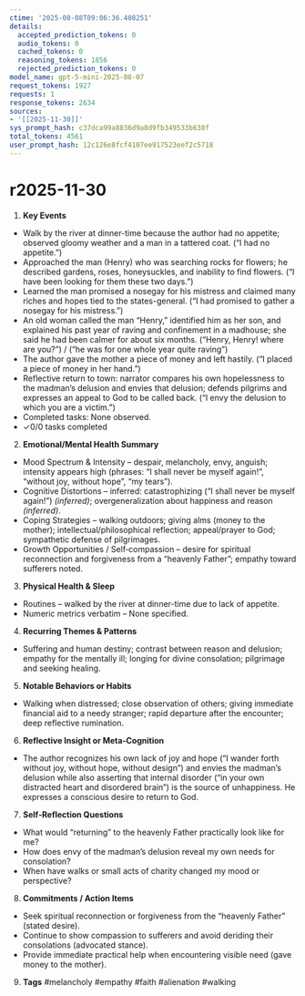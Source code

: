 ```yaml
---
ctime: '2025-08-08T09:06:36.408251'
details:
  accepted_prediction_tokens: 0
  audio_tokens: 0
  cached_tokens: 0
  reasoning_tokens: 1856
  rejected_prediction_tokens: 0
model_name: gpt-5-mini-2025-08-07
request_tokens: 1927
requests: 1
response_tokens: 2634
sources:
- '[[2025-11-30]]'
sys_prompt_hash: c37dca99a8836d9a8d9fb349533b638f
total_tokens: 4561
user_prompt_hash: 12c126e8fcf4107ee917523eef2c5718
---
```

# r2025-11-30

1. **Key Events**
- Walk by the river at dinner-time because the author had no appetite; observed gloomy weather and a man in a tattered coat. (“I had no appetite.”)
- Approached the man (Henry) who was searching rocks for flowers; he described gardens, roses, honeysuckles, and inability to find flowers. (“I have been looking for them these two days.”)
- Learned the man promised a nosegay for his mistress and claimed many riches and hopes tied to the states-general. (“I had promised to gather a nosegay for his mistress.”)
- An old woman called the man “Henry,” identified him as her son, and explained his past year of raving and confinement in a madhouse; she said he had been calmer for about six months. (“Henry, Henry! where are you?”) / (“he was for one whole year quite raving”)
- The author gave the mother a piece of money and left hastily. (“I placed a piece of money in her hand.”)
- Reflective return to town: narrator compares his own hopelessness to the madman’s delusion and envies that delusion; defends pilgrims and expresses an appeal to God to be called back. (“I envy the delusion to which you are a victim.”)
- Completed tasks: None observed.
- ✓0/0 tasks completed

2. **Emotional/Mental Health Summary**
- Mood Spectrum & Intensity – despair, melancholy, envy, anguish; intensity appears high (phrases: “I shall never be myself again!”, “without joy, without hope”, “my tears”).
- Cognitive Distortions – inferred: catastrophizing (“I shall never be myself again!”) *(inferred)*; overgeneralization about happiness and reason *(inferred)*.
- Coping Strategies – walking outdoors; giving alms (money to the mother); intellectual/philosophical reflection; appeal/prayer to God; sympathetic defense of pilgrimages.
- Growth Opportunities / Self‑compassion – desire for spiritual reconnection and forgiveness from a “heavenly Father”; empathy toward sufferers noted.

3. **Physical Health & Sleep**
- Routines – walked by the river at dinner-time due to lack of appetite.
- Numeric metrics verbatim – None specified.

4. **Recurring Themes & Patterns**
- Suffering and human destiny; contrast between reason and delusion; empathy for the mentally ill; longing for divine consolation; pilgrimage and seeking healing.

5. **Notable Behaviors or Habits**
- Walking when distressed; close observation of others; giving immediate financial aid to a needy stranger; rapid departure after the encounter; deep reflective rumination.

6. **Reflective Insight or Meta‑Cognition**
- The author recognizes his own lack of joy and hope (“I wander forth without joy, without hope, without design”) and envies the madman’s delusion while also asserting that internal disorder (“in your own distracted heart and disordered brain”) is the source of unhappiness. He expresses a conscious desire to return to God.

7. **Self‑Reflection Questions**
- What would “returning” to the heavenly Father practically look like for me?
- How does envy of the madman’s delusion reveal my own needs for consolation?
- When have walks or small acts of charity changed my mood or perspective?

8. **Commitments / Action Items**
- Seek spiritual reconnection or forgiveness from the “heavenly Father” (stated desire).
- Continue to show compassion to sufferers and avoid deriding their consolations (advocated stance).
- Provide immediate practical help when encountering visible need (gave money to the mother).

9. **Tags**
#melancholy #empathy #faith #alienation #walking